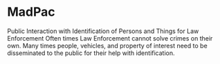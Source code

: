 # MadPac
Public Interaction with Identification of Persons and Things for Law Enforcement
Often times Law Enforcement cannot solve crimes on their own.  Many times people,
vehicles, and property of interest need to be disseminated to the public for their
help with identification.
